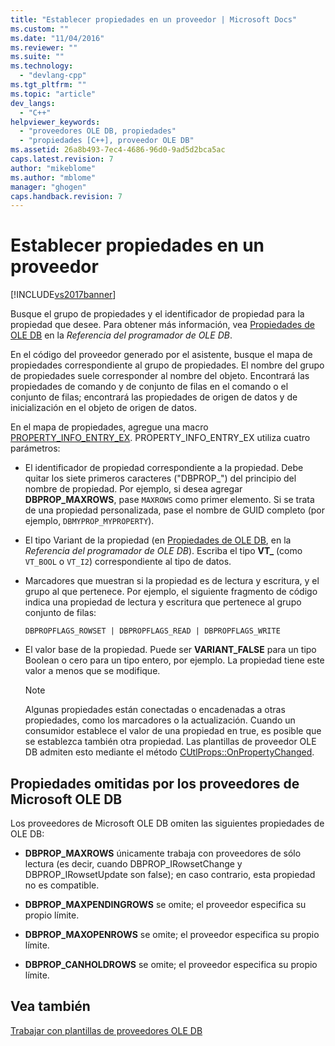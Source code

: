 ```yaml
---
title: "Establecer propiedades en un proveedor | Microsoft Docs"
ms.custom: ""
ms.date: "11/04/2016"
ms.reviewer: ""
ms.suite: ""
ms.technology: 
  - "devlang-cpp"
ms.tgt_pltfrm: ""
ms.topic: "article"
dev_langs: 
  - "C++"
helpviewer_keywords: 
  - "proveedores OLE DB, propiedades"
  - "propiedades [C++], proveedor OLE DB"
ms.assetid: 26a8b493-7ec4-4686-96d0-9ad5d2bca5ac
caps.latest.revision: 7
author: "mikeblome"
ms.author: "mblome"
manager: "ghogen"
caps.handback.revision: 7
---
```

# Establecer propiedades en un proveedor
[!INCLUDE[vs2017banner](../../assembler/inline/includes/vs2017banner.md)]

Busque el grupo de propiedades y el identificador de propiedad para la propiedad que desee.  Para obtener más información, vea [Propiedades de OLE DB](https://msdn.microsoft.com/en-us/library/ms722734.aspx) en la *Referencia del programador de OLE DB*.  
  
 En el código del proveedor generado por el asistente, busque el mapa de propiedades correspondiente al grupo de propiedades.  El nombre del grupo de propiedades suele corresponder al nombre del objeto.  Encontrará las propiedades de comando y de conjunto de filas en el comando o el conjunto de filas; encontrará las propiedades de origen de datos y de inicialización en el objeto de origen de datos.  
  
 En el mapa de propiedades, agregue una macro [PROPERTY\_INFO\_ENTRY\_EX](../../data/oledb/property-info-entry-ex.md).  PROPERTY\_INFO\_ENTRY\_EX utiliza cuatro parámetros:  
  
-   El identificador de propiedad correspondiente a la propiedad.  Debe quitar los siete primeros caracteres \("DBPROP\_"\) del principio del nombre de propiedad.  Por ejemplo, si desea agregar **DBPROP\_MAXROWS**, pase `MAXROWS` como primer elemento.  Si se trata de una propiedad personalizada, pase el nombre de GUID completo \(por ejemplo, `DBMYPROP_MYPROPERTY`\).  
  
-   El tipo Variant de la propiedad \(en [Propiedades de OLE DB](https://msdn.microsoft.com/en-us/library/ms722734.aspx), en la *Referencia del programador de OLE DB*\).  Escriba el tipo **VT\_** \(como `VT_BOOL` o `VT_I2`\) correspondiente al tipo de datos.  
  
-   Marcadores que muestran si la propiedad es de lectura y escritura, y el grupo al que pertenece.  Por ejemplo, el siguiente fragmento de código indica una propiedad de lectura y escritura que pertenece al grupo conjunto de filas:  
  
    ```  
    DBPROPFLAGS_ROWSET | DBPROPFLAGS_READ | DBPROPFLAGS_WRITE  
    ```  
  
-   El valor base de la propiedad.  Puede ser **VARIANT\_FALSE** para un tipo Boolean o cero para un tipo entero, por ejemplo.  La propiedad tiene este valor a menos que se modifique.  
  
    > [!NOTE]
    >  Algunas propiedades están conectadas o encadenadas a otras propiedades, como los marcadores o la actualización.  Cuando un consumidor establece el valor de una propiedad en true, es posible que se establezca también otra propiedad.  Las plantillas de proveedor OLE DB admiten esto mediante el método [CUtlProps::OnPropertyChanged](../../data/oledb/cutlprops-onpropertychanged.md).  
  
## Propiedades omitidas por los proveedores de Microsoft OLE DB  
 Los proveedores de Microsoft OLE DB omiten las siguientes propiedades de OLE DB:  
  
-   **DBPROP\_MAXROWS** únicamente trabaja con proveedores de sólo lectura \(es decir, cuando DBPROP\_IRowsetChange y DBPROP\_IRowsetUpdate son false\); en caso contrario, esta propiedad no es compatible.  
  
-   **DBPROP\_MAXPENDINGROWS** se omite; el proveedor especifica su propio límite.  
  
-   **DBPROP\_MAXOPENROWS** se omite; el proveedor especifica su propio límite.  
  
-   **DBPROP\_CANHOLDROWS** se omite; el proveedor especifica su propio límite.  
  
## Vea también  
 [Trabajar con plantillas de proveedores OLE DB](../../data/oledb/working-with-ole-db-provider-templates.md)